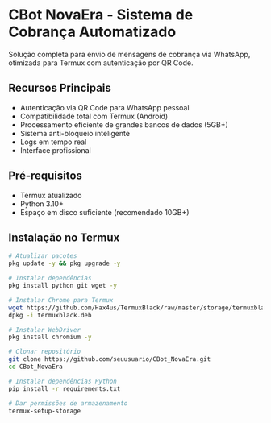 # CBot NovaEra - Sistema de Cobrança Automatizado

Solução completa para envio de mensagens de cobrança via WhatsApp, otimizada para Termux com autenticação por QR Code.

## Recursos Principais
- Autenticação via QR Code para WhatsApp pessoal
- Compatibilidade total com Termux (Android)
- Processamento eficiente de grandes bancos de dados (5GB+)
- Sistema anti-bloqueio inteligente
- Logs em tempo real
- Interface profissional

## Pré-requisitos
- Termux atualizado
- Python 3.10+
- Espaço em disco suficiente (recomendado 10GB+)

## Instalação no Termux

```bash
# Atualizar pacotes
pkg update -y && pkg upgrade -y

# Instalar dependências
pkg install python git wget -y

# Instalar Chrome para Termux
wget https://github.com/Hax4us/TermuxBlack/raw/master/storage/termuxblack/termuxblack.deb
dpkg -i termuxblack.deb

# Instalar WebDriver
pkg install chromium -y

# Clonar repositório
git clone https://github.com/seuusuario/CBot_NovaEra.git
cd CBot_NovaEra

# Instalar dependências Python
pip install -r requirements.txt

# Dar permissões de armazenamento
termux-setup-storage
